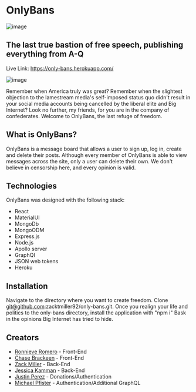 # OnlyBans
![image](https://only-bans.herokuapp.com/static/media/onlybans.7dd6085c.png)

## The last true bastion of free speech, publishing everything from A-Q

Live Link: https://only-bans.herokuapp.com/

![image](https://media.istockphoto.com/photos/north-american-bald-eagle-on-american-flag-picture-id532961115?k=6&m=532961115&s=612x612&w=0&h=ZiWHx6ylVwmNfFg3QRKXIR0lF30KlgJXUWY0IOxk6lk=)

Remember when America truly was great? Remember when the slightest objection to the lamestream media's self-imposed status quo didn't result in your social media accounts being cancelled by the liberal elite and Big Internet? Look no further, my friends, for you are in the company of confederates. Welcome to OnlyBans, the last refuge of freedom.

## What is OnlyBans?

OnlyBans is a message board that allows a user to sign up, log in, create and delete their posts. Although every member of OnlyBans is able to view messages across the site, only a user can delete their own. We don't believe in censorship here, and every opinion is valid.

## Technologies

OnlyBans was designed with the following stack:
* React
* MaterialUI
* MongoDb
* MongoODM
* Express.js
* Node.js
* Apollo server
* GraphQl
* JSON web tokens
* Heroku

## Installation

Navigate to the directory where you want to create freedom. Clone git@github.com:zacktmiller92/only-bans.git. Once you realign your life and politics to the only-bans directory, install the application with "npm i"
Bask in the opinions Big Internet has tried to hide.

## Creators

* [Ronnieve Romero](https://github.com/ronnieve23) - Front-End 
* [Chase Brackeen](https://github.com/Chasetopher) - Front-End
* [Zack Miller](https://github.com/zacktmiller92) - Back-End
* [Jessica Kamman](https://github.com/kamm8899) - Back-End
* [Justin Perez](https://github.com/JRPerez936) - Donations/Authentication
* [Michael Pfister](https://github.com/Pfizzz) - Authentication/Additional GraphQL

